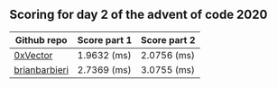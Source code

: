## Scoring for day 2 of the advent of code 2020
| Github repo | Score part 1 | Score part 2 |
| ------------- | ------------- | ------------- |
| [0xVector](https://github.com/0xVector/AdventOfCode2020) | 1.9632 (ms) | 2.0756 (ms) |
| [brianbarbieri](https://github.com/brianbarbieri/adventofcode2020) | 2.7369 (ms) | 3.0755 (ms) |
